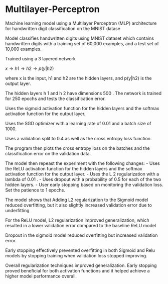 # Multilayer-Perceptron
Machine learning model using a Multilayer Perceptron (MLP) architecture for handwritten digit classification on the MNIST datase

Model classifies handwritten digits using  MNIST dataset which contains handwritten digits with a training set of 60,000 examples, and a test set of 10,000 examples.

Trained using a 3 layered network

$x → h 1 → h 2 → p ( y | h 2 )$

where x is the input, h1 and h2 are the hidden layers, and p(y|h2) is the output layer.

The hidden layers h 1 and h 2 have dimensions 500 . The network is trained for 250 epochs and tests the classification error. 

Uses the sigmoid activation function for the hidden layers and the softmax activation function for the output layer. 

Uses the SGD optimizer with a learning rate of 0.01 and a batch size of 1000.

Uses a validation split to 0.4 as well as the cross entropy loss function.

The program then plots the cross entropy loss on the batches and the classification error on the validation data.

The model then repeast the experiment with the following changes:
        - Uses the ReLU activation function for the hidden layers and the softmax activation function for the output layer.
        - Uses the L 2 regularization with a lambda of 0.01 .
        - Uses dropout with a probability of 0.5 for each of the two hidden layers.
        - User early stopping based on monitoring the validation loss. Set the patience to 1 epochs. 

The model shows that Adding L2 regularization to the Sigmoid model reduced overfitting, but it also slightly increased validation error due to underfitting

For the ReLU model, L2 regularization improved generalization, which resulted in a lower validation error compared to the baseline ReLU model

Dropout in the sigmoid model reduced overfitting but increased validation error.

Early stopping effectively prevented overfitting in both Sigmoid and Relu models by stopping training when validation loss stopped improving.

Overall regularization techniques improved generalization. Early stopping proved beneficial for both activation functions and it helped achieve a higher model performance overall.
